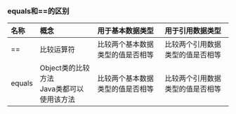 ### equals和==的区别

| 名称 | 概念 | 用于基本数据类型 | 用于引用数据类型 |
| :--- | :--- | :--- | :--- |
| == | 比较运算符 | 比较两个基本数据类型的值是否相等 | 比较两个引用数据类型的值是否相等 |
| equals | Object类的比较方法<br>Java类都可以使用该方法 | 比较两个基本数据类型的值是否相等 | 比较两个引用数据类型的值是否相等 |
